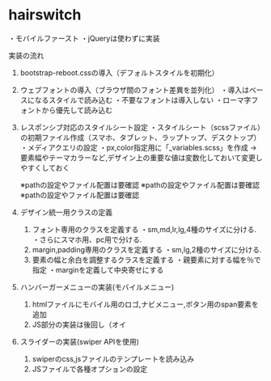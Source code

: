 # hairswitch

・モバイルファースト
・jQueryは使わずに実装

実装の流れ

1. bootstrap-reboot.cssの導入（デフォルトスタイルを初期化）


2. ウェブフォントの導入（ブラウザ間のフォント差異を並列化）
    ・導入はベースになるスタイルで読み込む
    ・不要なフォントは導入しない
    ・ローマ字フォントから優先して読み込む


3. レスポンシブ対応のスタイルシート設定
    ・スタイルシート（scssファイル）の初期ファイル作成（スマホ、タブレット、ラップトップ、デスクトップ）
    ・メディアクエリの設定
    ・px,color指定用に「_variables.scss」を作成
    →要素幅やテーマカラーなど,デザイン上の重要な値は変数化しておいて変更しやすくしておく

    ※pathの設定やファイル配置は要確認
    ※pathの設定やファイル配置は要確認
    ※pathの設定やファイル配置は要確認


4. デザイン統一用クラスの定義
    1) フォント専用のクラスを定義する
        ・sm,md,lr,lg,4種のサイズに分ける.
        ・さらにスマホ用、pc用で分ける.
    2) margin,padding専用のクラスを定義する
        ・sm,lg,2種のサイズに分ける.
    3) 要素の幅と余白を調整するクラスを定義する
        ・親要素に対する幅を％で指定
        ・marginを定義して中央寄せにする


5. ハンバーガーメニューの実装(モバイルメニュー)
    1) htmlファイルにモバイル用のロゴ,ナビメニュー,ボタン用のspan要素を追加
    2) JS部分の実装は後回し（オイ


6. スライダーの実装(swiper APIを使用)
    1) swiperのcss,jsファイルのテンプレートを読み込み
    2) JSファイルで各種オプションの設定


